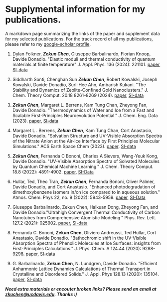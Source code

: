 # Supplymental information for my publications.
A markdown page summarizing the links of the paper and supplement data for my selected publications. For the track record of all my publications, please refer to my [google-scholar profile](https://scholar.google.com/citations?user=sKv2WVcAAAAJ&hl=en).

1. Dylan Folkner, ***Zekun Chen***, Giuseppe Barbalinardo, Florian Knoop, Davide Donadio. "Elastic moduli and thermal conductivity of quantum materials at finite temperature" J. Appl. Phys. 136 (2024): 221101. [paper](https://pubs.aip.org/aip/jap/article/136/22/221101/3325173), [SI-data](https://github.com/dafolkner/Silicon_project)

2. Siddharth Sonti, Chenghan Sun ***Zekun Chen***, Robert Kowalski, Joseph Kowalski, Davide Donadio, Surl-Hee Ahn, Ambarish Kukani. "The Stability and Dynamics of
Zeolite-Confined Gold Nanoclusters." J. Chem. Theory Comput. 20.18 8261–8269 (2024). [paper](https://pubs.acs.org/doi/full/10.1021/acs.jctc.4c00978), [SI-data](https://github.com/Sonti974948/Data_Au_Zeo_Diffusion)

3. ***Zekun Chen***, Margaret L. Berrens, Kam Tung Chan, Zheyong Fan, Davide Donadio. "Thermodynamics of Water and Ice from a Fast and Scalable First-Principles Neuroevolution Potential." J. Chem. Eng. Data (2023). [paper](https://pubs.acs.org/doi/10.1021/acs.jced.3c00561), [SI-data](https://github.com/nanotheorygroup/water_ice_nep)

4. Margaret L . Berrens, ***Zekun Chen***, Kam Tung Chan, Cort Anastasio, Davide Donadio. "Solvation Structure and UV-Visible Absorption Spectra of the Nitrate Anion at the Air-Ice Interface by First Principles Molecular Simulations." ACS Earth Space Chem (2023). [paper](https://pubs.acs.org/doi/full/10.1021/acsearthspacechem.3c00127). [SI-data](https://archive.materialscloud.org/record/2023.115)

5. ***Zekun Chen***, Fernanda C Bononi, Charles A Sievers, Wang-Yeuk Kong, Davide Donadio. "UV-Visible Absorption Spectra of Solvated Molecules by Quantum Chemical Machine Learning." J. Chem. Theory Comput. 18.8 (2022): 4891-4902. [paper](https://pubs.acs.org/doi/abs/10.1021/acs.jctc.1c01181), [SI-Data](https://github.com/ZKC19940412/mluvspec)

6. Hullar, Ted, Theo Tran, ***Zekun Chen***, Fernanda Bononi, Oliver Palmer, Davide Donadio, and Cort Anastasio. "Enhanced photodegradation of dimethoxybenzene isomers in/on ice compared to in aqueous solution." Atmos. Chem. Phys 22, no. 9 (2022): 5943-5959. [paper](https://acp.copernicus.org/articles/22/5943/2022/acp-22-5943-2022.pdf), [SI-Data](https://archive.materialscloud.org/record/2022.54)

7. Giuseppe Barbalinardo, Zekun Chen, Haikuan Dong, Zheyong Fan, and Davide Donadio."Ultrahigh Convergent Thermal Conductivity of Carbon Nanotubes from Comprehensive Atomistic Modeling." Phys. Rev. Lett. 127.2 (2021): 025902. [paper](https://journals.aps.org/prl/abstract/10.1103/PhysRevLett.127.025902), [SI-data](https://zenodo.org/records/4698466)

8. Fernanda C. Bononi, **Zekun Chen**, Oliviero Andreussi, Ted Hullar, Cort Anastasio,
Davide Donadio. "Bathochromic shift in the UV-Visible Absorption Spectra of Phenolic Molecules at Ice Surfaces: insights from First-Principles Calculations." J. Phys. Chem. A
124.44 (2020): 9288-9298. [paper](https://pubs.acs.org/doi/abs/10.1021/acs.jpca.0c07038), [SI-data](https://archive.materialscloud.org/record/2020.123)

9. G. Barbalinardo, **Zekun Chen**, N. Lundgren, Davide Donadio. "Efficient Anharmonic Lattice Dynamics Calculations of Thermal Transport in Crystalline and Disordered
Solids." J. Appl. Phys 128.13 (2020): 135104. [paper](https://aip.scitation.org/doi/abs/10.1063/5.0020443), [SI-data](https://github.com/nanotheorygroup/kaldo/tree/main/examples/silicon_clathrate_Tersoff_LAMMPS)

***Need extra materials or encouter broken links?  Please send an email at zkuchen@ucdavis.edu. Thanks :)***
